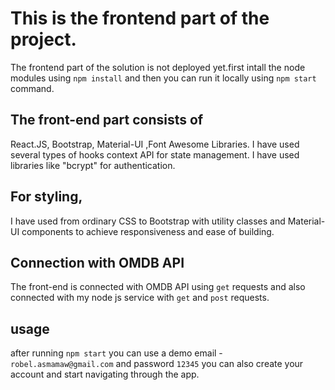 # This is the frontend part of the project.

The frontend part of the solution is not deployed yet.first intall the node modules using `npm install` and then you can run it locally using `npm start` command.

## The front-end part consists of 
React.JS, Bootstrap, Material-UI ,Font Awesome Libraries.
I have used several types of hooks context API for state management. I have used libraries like "bcrypt" for authentication.

## For styling,
I have used from ordinary CSS to Bootstrap with utility classes and Material-UI components to achieve responsiveness and ease of building.

## Connection with OMDB API 

The front-end is connected with OMDB API using `get` requests and also connected with my node js service with `get` and `post` requests.

## usage 

after running `npm start` you can use a demo email - `robel.asmamaw@gmail.com` and password `12345` 
you can also create your account and start navigating through the app.
 
